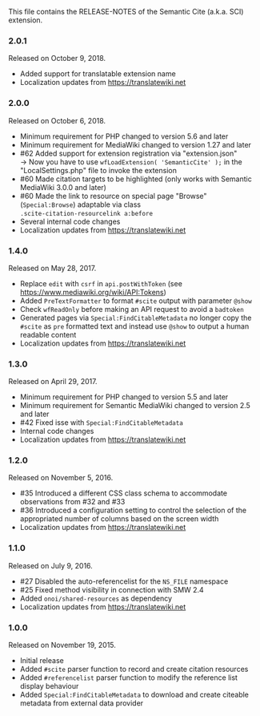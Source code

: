 This file contains the RELEASE-NOTES of the Semantic Cite (a.k.a. SCI) extension.

### 2.0.1

Released on October 9, 2018.

* Added support for translatable extension name
* Localization updates from https://translatewiki.net

### 2.0.0

Released on October 6, 2018.

* Minimum requirement for PHP changed to version 5.6 and later
* Minimum requirement for MediaWiki changed to version 1.27 and later
* #62 Added support for extension registration via "extension.json"  
  → Now you have to use `wfLoadExtension( 'SemanticCite' );` in the "LocalSettings.php" file to invoke the extension
* #60 Made citation targets to be highlighted (only works with Semantic MediaWiki 3.0.0 and later)
* #60 Made the link to resource on special page "Browse" (`Special:Browse`) adaptable via class  
  `.scite-citation-resourcelink a:before`
* Several internal code changes
* Localization updates from https://translatewiki.net


### 1.4.0

Released on May 28, 2017.

* Replace `edit` with `csrf` in `api.postWithToken` (see https://www.mediawiki.org/wiki/API:Tokens)
* Added `PreTextFormatter` to format `#scite` output with parameter `@show`
* Check `wfReadOnly` before making an API request to avoid a `badtoken`
* Generated pages via `Special:FindCitableMetadata` no longer copy the `#scite`
  as `pre` formatted text and instead use `@show` to output a human readable content
* Localization updates from https://translatewiki.net

### 1.3.0

Released on April 29, 2017.

* Minimum requirement for PHP changed to version 5.5 and later
* Minimum requirement for Semantic MediaWiki changed to version 2.5 and later
* #42 Fixed isse with `Special:FindCitableMetadata`
* Internal code changes
* Localization updates from https://translatewiki.net

### 1.2.0

Released on November 5, 2016.

* #35 Introduced a different CSS class schema to accommodate observations from #32 and #33
* #36 Introduced a configuration setting to control the selection of the appropriated number of columns based on the screen width
* Localization updates from https://translatewiki.net

### 1.1.0

Released on July 9, 2016.

* #27 Disabled the auto-referencelist for the `NS_FILE` namespace
* #25 Fixed method visibility in connection with SMW 2.4
* Added `onoi/shared-resources` as dependency
* Localization updates from https://translatewiki.net

### 1.0.0

Released on November 19, 2015.

* Initial release
* Added `#scite` parser function to record and create citation resources
* Added `#referencelist` parser function to modify the reference list display behaviour
* Added `Special:FindCitableMetadata` to download and create citeable metadata from external data provider
